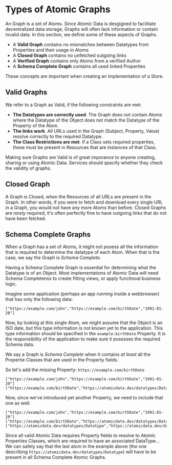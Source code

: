 # Types of Atomic Graphs

An Graph is a set of Atoms.
Since Atomic Data is desgigned to facilitate decentralized data storage, Graphs will often lack information or contain invalid data.
In this section, we define some of these aspects of Graphs.

- A **Valid Graph** contains no mismatches between Datatypes from Properties and their usage in Atoms
- A **Closed Graph** contains no unfetched outgoing links
- A **Verified Graph** contains only Atoms from a verified Author
- A **Schema Complete Graph** contains all used linked Properties

These concepts are important when creating an implementation of a Store.

## Valid Graphs

We refer to a Graph as Valid, if the following constraints are met:

- **The Datatypes are correctly used**. The Graph does not contain Atoms where the Datatype of the Object does not match the Datatype of the Property of the Atom.
- **The links work**. All URLs used in the Graph (Subject, Property, Value) resolve correctly to the required Datatype.
- **The Class Restrictions are met**. If a Class sets required properties, these must be present in Resources that are instances of that Class.

Making sure Graphs are Valid is of great imporance to anyone creating, sharing or using Atomic Data.
Services should specify whether they check the validity of graphs.

## Closed Graph

A Graph is Closed, when the Resources of all URLs are present in the Graph.
In other words, if you were to fetch and download every single URL in a Graph, you would not have any more Atoms than before.
Closed Graphs are _rarely_ required, it's often perfectly fine to have outgoing links that do not have been fetched.

## Schema Complete Graphs

When a Graph has a set of Atoms, it might not posess all the information that is required to determine the datatype of each Atom.
When that is the case, we say the Graph is _Schema Complete_.

Having a Schema Complete Graph is essential for determining what the Datatype is of an Object.
Most implementations of Atomic Data will need Schema Completenss to create fitting views, or apply functinoal business logic.

Imagine some application (perhaps an app running inside a webbrowser) that has only the following data:

```ndjson
["https://example.com/john","https://example.com/birthDate","1991-01-20"]
```

Now, by looking at this single Atom, we might assume that the Object is an ISO date,
but this type information is not known yet to the application.
This type information should be specified in the `example:birthDate` Property.
It is the responsibility of the application to make sure it posesses the required Schema data.

We say a Graph is _Schema Complete_ when it contains _at least_ all the Propertie Classes that are used in the Property fields.

So let's add the missing Property: `https://example.com/birthDate`

```ndjson
["https://example.com/john","https://example.com/birthDate","1991-01-20"]
["https://example.com/birthDate","https://atomicdata.dev/datatypes/Datatype","https://atomicdata.dev/datatypes/dateTime"]
```

Now, since we've introduced yet another Property, we need to include that one as well:

```ndjson
["https://example.com/john","https://example.com/birthDate","1991-01-20"]
["https://example.com/birthDate","https://atomicdata.dev/datatypes/Datatype","https://atomicdata.dev/datatypes/dateTime"]
["https://atomicdata.dev/datatypes/Datatype","https://atomicdata.dev/datatypes/Datatype","https://atomicdata.dev/datatypes/atomicURI"]
```

Since all valid Atomic Data requires Property fields to resolve to Atomic Properties Classes, which are required to have an associated DataType...
We can safely say that the last atom in the example above (the one describing `https://atomicdata.dev/datatypes/Datatype`) will have to be present in all Schema Complete Atomic Graphs.

